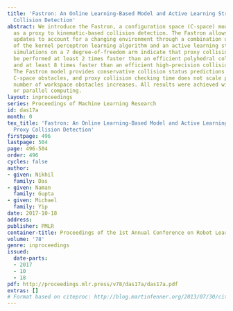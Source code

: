 ```yaml
---
title: 'Fastron: An Online Learning-Based Model and Active Learning Strategy for Proxy
  Collision Detection'
abstract: We introduce the Fastron, a configuration space (C-space) model to be used
  as a proxy to kinematic-based collision detection. The Fastron allows iterative
  updates to account for a changing environment through a combination of a novel formulation
  of the kernel perceptron learning algorithm and an active learning strategy. Our
  simulations on a 7 degree-of-freedom arm indicate that proxy collision checks may
  be performed at least 2 times faster than an efficient polyhedral collision checker
  and at least 8 times faster than an efficient high-precision collision checker.
  The Fastron model provides conservative collision status predictions by padding
  C-space obstacles, and proxy collision checking time does not scale poorly as the
  number of workspace obstacles increases. All results were achieved without GPU acceleration
  or parallel computing.
layout: inproceedings
series: Proceedings of Machine Learning Research
id: das17a
month: 0
tex_title: 'Fastron: An Online Learning-Based Model and Active Learning Strategy for
  Proxy Collision Detection'
firstpage: 496
lastpage: 504
page: 496-504
order: 496
cycles: false
author:
- given: Nikhil
  family: Das
- given: Naman
  family: Gupta
- given: Michael
  family: Yip
date: 2017-10-18
address: 
publisher: PMLR
container-title: Proceedings of the 1st Annual Conference on Robot Learning
volume: '78'
genre: inproceedings
issued:
  date-parts:
  - 2017
  - 10
  - 18
pdf: http://proceedings.mlr.press/v78/das17a/das17a.pdf
extras: []
# Format based on citeproc: http://blog.martinfenner.org/2013/07/30/citeproc-yaml-for-bibliographies/
---
```

